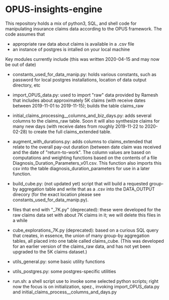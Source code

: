 # OPUS-insights-engine

This repository holds a mix of python3, SQL, and shell code for manipulating insurance 
claims data according to the OPUS framework.  The code assumes that
- appropriate raw data about claims is available in a .csv file
- an instance of postgres is intalled on your local machine

Key modules currently include (this was written 2020-04-15 and may now be out of date)
- constants_used_for_data_manip.py: holds various constants, 
such as password for local postgres installations, location of data output directory, etc

- import_OPUS_data.py: used to import "raw" data provided by Ramesh that includes about 
approximately 5K claims (with receive dates between 2019-11-01 to 2019-11-15); builds the table claims_raw

- initial_claims_processing__columns_and_biz_days.py: adds several columns to the claims_raw table.  Soon it will
also synthesize claims for many new days (with receive dates from roughly 2019-11-22 to 2020-02-28) to create 
the full claims_extended table.

- augment_with_durations.py: adds columns to claims_extended that relate to the overall pay-out duration (between date claim was received and the date of "return-to-work". The column values are based on computations and weighting functions based on the contents of a file Diagnosis_Duration_Parameters_v01.csv.  This function also imports this csv into the table diagnosis_duration_parameters for use in a later function.

- build_cube.py: (not updated yet) script that will build a requested group-by aggregation table and write
that as a .csv into the DATA_OUTPUT direcory (for the exact location please see 
constants_used_for_data_manip.py). 

- files that end with "_7K.py" (deprecated): these were developed for the raw claims data set
with about 7K claims in it; we will delete this files in a while

- cube_explorations_7K.py (deprecated): based on a curious SQL query that creates, in essence, 
the union of many group-by aggregation tables, all placed into one table called 
claims_cube.  (This was developed for an earlier version  of the claims_raw data,
and has not yet been upgraded to the 5K claims dataset.)

- utils_general.py: some basic utility functions

- utils_postgres.py: some postgres-specific utilities

- run.sh: a shell script use to invoke some selected python scripts; right now the focus
is on initialization, spez., invoking import_OPUS_data.py and initial_claims_process__columns_and_days.py
